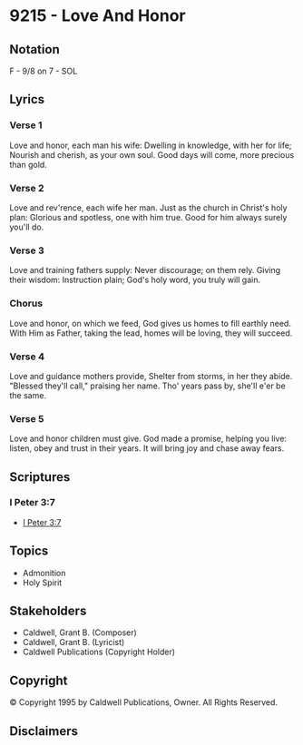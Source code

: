 # 9215 - Love And Honor

## Notation

F - 9/8 on 7 - SOL

## Lyrics

### Verse 1

Love and honor, each man his wife: Dwelling in knowledge, with her for life; Nourish and cherish, as your own soul. Good days will come, more precious than gold.

### Verse 2

Love and rev'rence, each wife her man. Just as the church in Christ's holy plan: Glorious and spotless, one with him true. Good for him always surely you'll do.

### Verse 3

Love and training fathers supply: Never discourage; on them rely. Giving their wisdom: Instruction plain; God's holy word, you truly will gain.

### Chorus

Love and honor, on which we feed, God gives us homes to fill earthly need. With Him as Father, taking the lead, homes will be loving, they will succeed.

### Verse 4

Love and guidance mothers provide, Shelter from storms, in her they abide. "Blessed they'll call," praising her name. Tho' years pass by, she'll e'er be the same. 

### Verse 5

Love and honor children must give. God made a promise, helping you live: listen, obey and trust in their years. It will bring joy and chase away fears.


## Scriptures

### I Peter 3:7

- [I Peter 3:7](https://www.biblegateway.com/passage/?search=I%20Peter%203%3A7)


## Topics

- Admonition
- Holy Spirit

## Stakeholders

- Caldwell, Grant B. (Composer)
- Caldwell, Grant B. (Lyricist)
- Caldwell Publications (Copyright Holder)

## Copyright

© Copyright 1995 by Caldwell Publications, Owner. All Rights Reserved.


## Disclaimers


